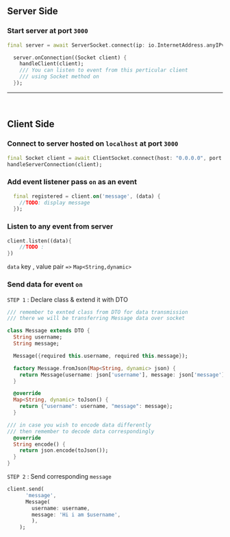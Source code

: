 ## Server Side

### Start server at port `3000`

```dart
final server = await ServerSocket.connect(ip: io.InternetAddress.anyIPv4, port: 3000);

  server.onConnection((Socket client) {
    handleClient(client);
    /// You can listen to event from this perticular client 
    /// using Socket method on
  });
```
---
<br>

## Client Side

###  Connect to server hosted on `localhost` at port `3000`

```dart
final Socket client = await ClientSocket.connect(host: "0.0.0.0", port: 3000);
handleServerConnection(client);
```
### Add event listener pass `on` as an event  

```dart
  final registered = client.on('message', (data) {
    //TODO: display message
  });
```

### Listen to any event from server

```dart 
client.listen((data){
    //TODO : 
})
```
`data` key , value pair `=>` `Map<String,dynamic>`

### Send data for event `on`

`STEP 1` : Declare class & extend it with DTO
```dart
/// remember to exnted class from DTO for data transmission
/// there we will be transferring Message data over socket 

class Message extends DTO {
  String username;
  String message;

  Message({required this.username, required this.message});

  factory Message.fromJson(Map<String, dynamic> json) {
    return Message(username: json['username'], message: json['message']);
  }

  @override
  Map<String, dynamic> toJson() {
    return {"username": username, "message": message};
  }

/// in case you wish to encode data differently
/// then remember to decode data correspondingly
  @override
  String encode() {
    return json.encode(toJson());
  }
}
```
`STEP 2` : Send corresponding `message`
```dart
client.send(
      'message',
      Message(
        username: username,
        message: 'Hi i am $username',
        ),
    );
```